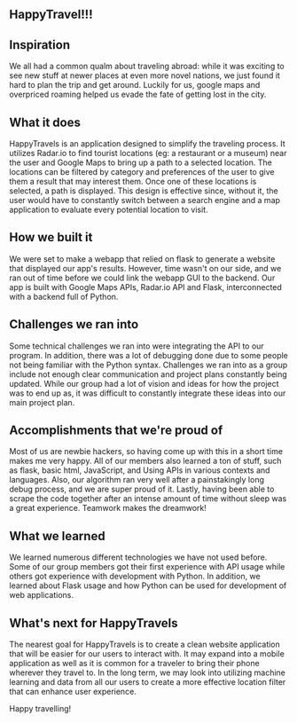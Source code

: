 ## HappyTravel!!!

## Inspiration
We all had a common qualm about traveling abroad: while it was exciting to see new stuff at newer places at even more novel nations, we just found it hard to plan the trip and get around. Luckily for us, google maps and overpriced roaming helped us evade the fate of getting lost in the city. 

## What it does
HappyTravels is an application designed to simplify the traveling process. It utilizes Radar.io to find tourist locations (eg: a restaurant or a museum) near the user and Google Maps to bring up a path to a selected location. The locations can be filtered by category and preferences of the user to give them a result that may interest them. Once one of these locations is selected, a path is displayed. This design is effective since, without it, the user would have to constantly switch between a search engine and a map application to evaluate every potential location to visit.

## How we built it
We were set to make a webapp that relied on flask to generate a website that displayed our app's results. However, time wasn't on our side, and we ran out of time before we could link the webapp GUI to the backend. Our app is built with Google Maps APIs, Radar.io API and Flask, interconnected with a backend full of Python.

## Challenges we ran into
Some technical challenges we ran into were integrating the API to our program. In addition, there was a lot of debugging done due to some people not being familiar with the Python syntax. Challenges we ran into as a group include not enough clear communication and project plans constantly being updated. While our group had a lot of vision and ideas for how the project was to end up as, it was difficult to constantly integrate these ideas into our main project plan.

## Accomplishments that we're proud of
Most of us are newbie hackers, so having come up with this in a short time makes me very happy. All of our members also learned a ton of stuff, such as flask, basic html, JavaScript, and Using APIs in various contexts and languages. Also, our algorithm ran very well after a painstakingly long debug process, and we are super proud of it. Lastly, having been able to scrape the code together after an intense amount of time without sleep was a great experience. Teamwork makes the dreamwork!

## What we learned
We learned numerous different technologies we have not used before. Some of our group members got their first experience with API usage while others got experience with development with Python. In addition, we learned about Flask usage and how Python can be used for development of web applications. 

## What's next for HappyTravels
The nearest goal for HappyTravels is to create a clean website application that will be easier for our users to interact with. It may expand into a mobile application as well as it is common for a traveler to bring their phone wherever they travel to. In the long term, we may look into utilizing machine learning and data from all our users to create a more effective location filter that can enhance user experience.

Happy travelling!
